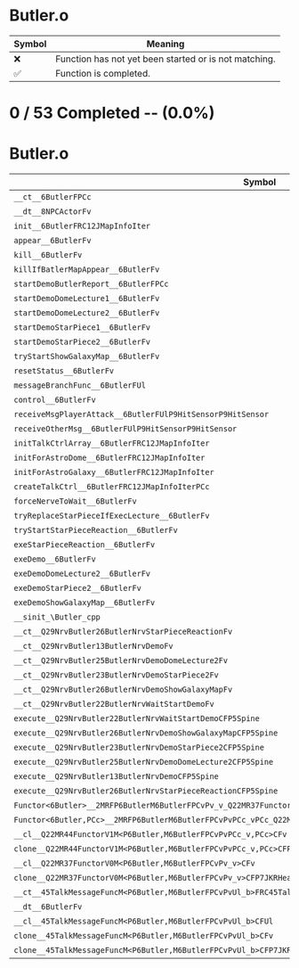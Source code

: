 # Butler.o
| Symbol | Meaning 
| ------------- | ------------- 
| :x: | Function has not yet been started or is not matching. 
| :white_check_mark: | Function is completed. 


# 0 / 53 Completed -- (0.0%)
# Butler.o
| Symbol | Decompiled? |
| ------------- | ------------- |
| `__ct__6ButlerFPCc` | :x: |
| `__dt__8NPCActorFv` | :x: |
| `init__6ButlerFRC12JMapInfoIter` | :x: |
| `appear__6ButlerFv` | :x: |
| `kill__6ButlerFv` | :x: |
| `killIfBatlerMapAppear__6ButlerFv` | :x: |
| `startDemoButlerReport__6ButlerFPCc` | :x: |
| `startDemoDomeLecture1__6ButlerFv` | :x: |
| `startDemoDomeLecture2__6ButlerFv` | :x: |
| `startDemoStarPiece1__6ButlerFv` | :x: |
| `startDemoStarPiece2__6ButlerFv` | :x: |
| `tryStartShowGalaxyMap__6ButlerFv` | :x: |
| `resetStatus__6ButlerFv` | :x: |
| `messageBranchFunc__6ButlerFUl` | :x: |
| `control__6ButlerFv` | :x: |
| `receiveMsgPlayerAttack__6ButlerFUlP9HitSensorP9HitSensor` | :x: |
| `receiveOtherMsg__6ButlerFUlP9HitSensorP9HitSensor` | :x: |
| `initTalkCtrlArray__6ButlerFRC12JMapInfoIter` | :x: |
| `initForAstroDome__6ButlerFRC12JMapInfoIter` | :x: |
| `initForAstroGalaxy__6ButlerFRC12JMapInfoIter` | :x: |
| `createTalkCtrl__6ButlerFRC12JMapInfoIterPCc` | :x: |
| `forceNerveToWait__6ButlerFv` | :x: |
| `tryReplaceStarPieceIfExecLecture__6ButlerFv` | :x: |
| `tryStartStarPieceReaction__6ButlerFv` | :x: |
| `exeStarPieceReaction__6ButlerFv` | :x: |
| `exeDemo__6ButlerFv` | :x: |
| `exeDemoDomeLecture2__6ButlerFv` | :x: |
| `exeDemoStarPiece2__6ButlerFv` | :x: |
| `exeDemoShowGalaxyMap__6ButlerFv` | :x: |
| `__sinit_\Butler_cpp` | :x: |
| `__ct__Q29NrvButler26ButlerNrvStarPieceReactionFv` | :x: |
| `__ct__Q29NrvButler13ButlerNrvDemoFv` | :x: |
| `__ct__Q29NrvButler25ButlerNrvDemoDomeLecture2Fv` | :x: |
| `__ct__Q29NrvButler23ButlerNrvDemoStarPiece2Fv` | :x: |
| `__ct__Q29NrvButler26ButlerNrvDemoShowGalaxyMapFv` | :x: |
| `__ct__Q29NrvButler22ButlerNrvWaitStartDemoFv` | :x: |
| `execute__Q29NrvButler22ButlerNrvWaitStartDemoCFP5Spine` | :x: |
| `execute__Q29NrvButler26ButlerNrvDemoShowGalaxyMapCFP5Spine` | :x: |
| `execute__Q29NrvButler23ButlerNrvDemoStarPiece2CFP5Spine` | :x: |
| `execute__Q29NrvButler25ButlerNrvDemoDomeLecture2CFP5Spine` | :x: |
| `execute__Q29NrvButler13ButlerNrvDemoCFP5Spine` | :x: |
| `execute__Q29NrvButler26ButlerNrvStarPieceReactionCFP5Spine` | :x: |
| `Functor<6Butler>__2MRFP6ButlerM6ButlerFPCvPv_v_Q22MR37FunctorV0M<P6Butler,M6ButlerFPCvPv_v>` | :x: |
| `Functor<6Butler,PCc>__2MRFP6ButlerM6ButlerFPCvPvPCc_vPCc_Q22MR44FunctorV1M<P6Butler,M6ButlerFPCvPvPCc_v,PCc>` | :x: |
| `__cl__Q22MR44FunctorV1M<P6Butler,M6ButlerFPCvPvPCc_v,PCc>CFv` | :x: |
| `clone__Q22MR44FunctorV1M<P6Butler,M6ButlerFPCvPvPCc_v,PCc>CFP7JKRHeap` | :x: |
| `__cl__Q22MR37FunctorV0M<P6Butler,M6ButlerFPCvPv_v>CFv` | :x: |
| `clone__Q22MR37FunctorV0M<P6Butler,M6ButlerFPCvPv_v>CFP7JKRHeap` | :x: |
| `__ct__45TalkMessageFuncM<P6Butler,M6ButlerFPCvPvUl_b>FRC45TalkMessageFuncM<P6Butler,M6ButlerFPCvPvUl_b>` | :x: |
| `__dt__6ButlerFv` | :x: |
| `__cl__45TalkMessageFuncM<P6Butler,M6ButlerFPCvPvUl_b>CFUl` | :x: |
| `clone__45TalkMessageFuncM<P6Butler,M6ButlerFPCvPvUl_b>CFv` | :x: |
| `clone__45TalkMessageFuncM<P6Butler,M6ButlerFPCvPvUl_b>CFP7JKRHeap` | :x: |

